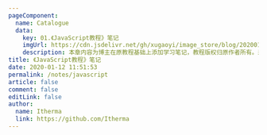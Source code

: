 ```yaml
---
pageComponent: 
  name: Catalogue
  data: 
    key: 01.《JavaScript教程》笔记
    imgUrl: https://cdn.jsdelivr.net/gh/xugaoyi/image_store/blog/20200112120340.png
    description: 本章内容为博主在原教程基础上添加学习笔记，教程版权归原作者所有。来源：<a href='https://wangdoc.com/javascript/' target='_blank'>JavaScript教程</a>
title: 《JavaScript教程》笔记
date: 2020-01-12 11:51:53
permalink: /notes/javascript
article: false
comment: false
editLink: false
author: 
  name: Itherma
  link: https://github.com/Itherma
---
```

